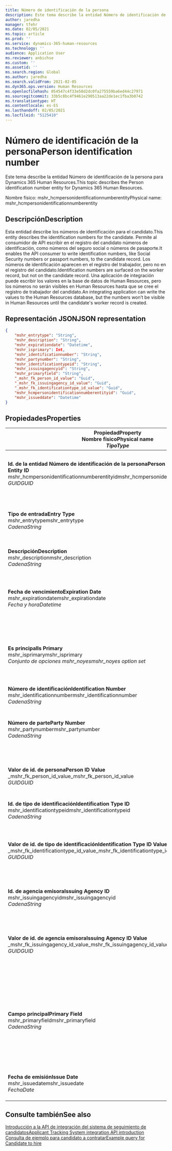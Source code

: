 ```yaml
---
title: Número de identificación de la persona
description: Este tema describe la entidad Número de identificación de la persona para Dynamics 365 Human Resources.
author: jaredha
manager: tfehr
ms.date: 02/05/2021
ms.topic: article
ms.prod: ''
ms.service: dynamics-365-human-resources
ms.technology: ''
audience: Application User
ms.reviewer: anbichse
ms.custom: ''
ms.assetid: ''
ms.search.region: Global
ms.author: jaredha
ms.search.validFrom: 2021-02-05
ms.dyn365.ops.version: Human Resources
ms.openlocfilehash: 054547c4f33e50d2dc0fa275559ba6ed44c27971
ms.sourcegitcommit: 33b5c8bc4f9461e290513aa22de1ec1fba3b0742
ms.translationtype: HT
ms.contentlocale: es-ES
ms.lasthandoff: 02/05/2021
ms.locfileid: "5125410"
---
```

# <a name="person-identification-number"></a><span data-ttu-id="48faa-103">Número de identificación de la persona</span><span class="sxs-lookup"><span data-stu-id="48faa-103">Person identification number</span></span>

<span data-ttu-id="48faa-104">Este tema describe la entidad Número de identificación de la persona para Dynamics 365 Human Resources.</span><span class="sxs-lookup"><span data-stu-id="48faa-104">This topic describes the Person identification number entity for Dynamics 365 Human Resources.</span></span>

<span data-ttu-id="48faa-105">Nombre físico: mshr_hcmpersonidentificationnumberentity</span><span class="sxs-lookup"><span data-stu-id="48faa-105">Physical name: mshr_hcmpersonidentificationnumberentity</span></span>

## <a name="description"></a><span data-ttu-id="48faa-106">Descripción</span><span class="sxs-lookup"><span data-stu-id="48faa-106">Description</span></span>

<span data-ttu-id="48faa-107">Esta entidad describe los números de identificación para el candidato.</span><span class="sxs-lookup"><span data-stu-id="48faa-107">This entity describes the identification numbers for the candidate.</span></span> <span data-ttu-id="48faa-108">Permite al consumidor de API escribir en el registro del candidato números de identificación, como números del seguro social o números de pasaporte.</span><span class="sxs-lookup"><span data-stu-id="48faa-108">It enables the API consumer to write identification numbers, like Social Security numbers or passport numbers, to the candidate record.</span></span> <span data-ttu-id="48faa-109">Los números de identificación aparecen en el registro del trabajador, pero no en el registro del candidato.</span><span class="sxs-lookup"><span data-stu-id="48faa-109">Identification numbers are surfaced on the worker record, but not on the candidate record.</span></span> <span data-ttu-id="48faa-110">Una aplicación de integración puede escribir los valores en la base de datos de Human Resources, pero los números no serán visibles en Human Resources hasta que se cree el registro de trabajador del candidato.</span><span class="sxs-lookup"><span data-stu-id="48faa-110">An integrating application can write the values to the Human Resources database, but the numbers won’t be visible in Human Resources until the candidate's worker record is created.</span></span>

## <a name="json-representation"></a><span data-ttu-id="48faa-111">Representación JSON</span><span class="sxs-lookup"><span data-stu-id="48faa-111">JSON representation</span></span>

```json
{
    "mshr_entrytype": "String",
    "mshr_description": "String",
    "mshr_expirationdate": "Datetime",
    "mshr_isprimary": Int,
    "mshr_identificationnumber": "String",
    "mshr_partynumber": "String",
    "mshr_identificationtypeid": "String",
    "mshr_issuingagencyid": "String",
    "mshr_primaryfield": "String",
    "_mshr_fk_person_id_value": "Guid",
    "_mshr_fk_issuingagency_id_value": "Guid",
    "_mshr_fk_identificationtype_id_value": "Guid",
    "mshr_hcmpersonidentificationnumberentityid": "Guid",
    "mshr_issueddate": "Datetime"
}
```

## <a name="properties"></a><span data-ttu-id="48faa-112">Propiedades</span><span class="sxs-lookup"><span data-stu-id="48faa-112">Properties</span></span>

| <span data-ttu-id="48faa-113">Propiedad</span><span class="sxs-lookup"><span data-stu-id="48faa-113">Property</span></span><br><span data-ttu-id="48faa-114">**Nombre físico**</span><span class="sxs-lookup"><span data-stu-id="48faa-114">**Physical name**</span></span><br><span data-ttu-id="48faa-115">**_Tipo_**</span><span class="sxs-lookup"><span data-stu-id="48faa-115">**_Type_**</span></span> | <span data-ttu-id="48faa-116">Utilizar</span><span class="sxs-lookup"><span data-stu-id="48faa-116">Use</span></span> | <span data-ttu-id="48faa-117">Descripción</span><span class="sxs-lookup"><span data-stu-id="48faa-117">Description</span></span> |
| --- | --- | --- |
| <span data-ttu-id="48faa-118">**Id. de la entidad Número de identificación de la persona**</span><span class="sxs-lookup"><span data-stu-id="48faa-118">**Person Identification Number Entity ID**</span></span><br><span data-ttu-id="48faa-119">mshr_hcmpersonidentificationnumberentityid</span><span class="sxs-lookup"><span data-stu-id="48faa-119">mshr_hcmpersonidentificationnumberentityid</span></span><br><span data-ttu-id="48faa-120">*GUID*</span><span class="sxs-lookup"><span data-stu-id="48faa-120">*GUID*</span></span> | <span data-ttu-id="48faa-121">Solo lectura</span><span class="sxs-lookup"><span data-stu-id="48faa-121">Read-only</span></span><br><span data-ttu-id="48faa-122">Obligatorio</span><span class="sxs-lookup"><span data-stu-id="48faa-122">Required</span></span><br><span data-ttu-id="48faa-123">Generado por el sistema</span><span class="sxs-lookup"><span data-stu-id="48faa-123">System-generated</span></span> | <span data-ttu-id="48faa-124">Identificador principal único del registro de número de identificación de la persona.</span><span class="sxs-lookup"><span data-stu-id="48faa-124">Unique primary identifier for the person identification number record.</span></span> |
| <span data-ttu-id="48faa-125">**Tipo de entrada**</span><span class="sxs-lookup"><span data-stu-id="48faa-125">**Entry Type**</span></span><br><span data-ttu-id="48faa-126">mshr_entrytype</span><span class="sxs-lookup"><span data-stu-id="48faa-126">mshr_entrytype</span></span><br><span data-ttu-id="48faa-127">*Cadena*</span><span class="sxs-lookup"><span data-stu-id="48faa-127">*String*</span></span> | <span data-ttu-id="48faa-128">Leer/Escribir</span><span class="sxs-lookup"><span data-stu-id="48faa-128">Read-write</span></span><br><span data-ttu-id="48faa-129">Opcional</span><span class="sxs-lookup"><span data-stu-id="48faa-129">Optional</span></span> | <span data-ttu-id="48faa-130">Valor libre para hacer referencia al tipo de entrada del número de identificación.</span><span class="sxs-lookup"><span data-stu-id="48faa-130">Free value to reference the type of entry for the identification number.</span></span> |
| <span data-ttu-id="48faa-131">**Descripción**</span><span class="sxs-lookup"><span data-stu-id="48faa-131">**Description**</span></span><br><span data-ttu-id="48faa-132">mshr_description</span><span class="sxs-lookup"><span data-stu-id="48faa-132">mshr_description</span></span><br><span data-ttu-id="48faa-133">*Cadena*</span><span class="sxs-lookup"><span data-stu-id="48faa-133">*String*</span></span> | <span data-ttu-id="48faa-134">Leer/Escribir</span><span class="sxs-lookup"><span data-stu-id="48faa-134">Read-write</span></span><br><span data-ttu-id="48faa-135">Opcional</span><span class="sxs-lookup"><span data-stu-id="48faa-135">Optional</span></span> | <span data-ttu-id="48faa-136">La descripción del número de identificación.</span><span class="sxs-lookup"><span data-stu-id="48faa-136">The description of the identification number.</span></span> |
| <span data-ttu-id="48faa-137">**Fecha de vencimiento**</span><span class="sxs-lookup"><span data-stu-id="48faa-137">**Expiration Date**</span></span><br><span data-ttu-id="48faa-138">mshr_expirationdate</span><span class="sxs-lookup"><span data-stu-id="48faa-138">mshr_expirationdate</span></span><br><span data-ttu-id="48faa-139">*Fecha y hora*</span><span class="sxs-lookup"><span data-stu-id="48faa-139">*Datetime*</span></span> | <span data-ttu-id="48faa-140">Leer/Escribir</span><span class="sxs-lookup"><span data-stu-id="48faa-140">Read-write</span></span><br><span data-ttu-id="48faa-141">Opcional</span><span class="sxs-lookup"><span data-stu-id="48faa-141">Optional</span></span> | <span data-ttu-id="48faa-142">La fecha en la que caduca el número de identificación o el documento asociado.</span><span class="sxs-lookup"><span data-stu-id="48faa-142">The date on which the identification number or associated document expires.</span></span> |
| <span data-ttu-id="48faa-143">**Es principal**</span><span class="sxs-lookup"><span data-stu-id="48faa-143">**Is Primary**</span></span><br><span data-ttu-id="48faa-144">mshr_isprimary</span><span class="sxs-lookup"><span data-stu-id="48faa-144">mshr_isprimary</span></span><br><span data-ttu-id="48faa-145">*Conjunto de opciones mshr_noyes*</span><span class="sxs-lookup"><span data-stu-id="48faa-145">*mshr_noyes option set*</span></span> | <span data-ttu-id="48faa-146">Leer/Escribir</span><span class="sxs-lookup"><span data-stu-id="48faa-146">Read-write</span></span><br><span data-ttu-id="48faa-147">Opcional</span><span class="sxs-lookup"><span data-stu-id="48faa-147">Optional</span></span> | <span data-ttu-id="48faa-148">Define si el número de identificación es el registro principal de la persona para este tipo de identificación.</span><span class="sxs-lookup"><span data-stu-id="48faa-148">Defines whether the identification number is the primary record for the person for this identification type.</span></span> |
| <span data-ttu-id="48faa-149">**Número de identificación**</span><span class="sxs-lookup"><span data-stu-id="48faa-149">**Identification Number**</span></span><br><span data-ttu-id="48faa-150">mshr_identificationnumber</span><span class="sxs-lookup"><span data-stu-id="48faa-150">mshr_identificationnumber</span></span><br><span data-ttu-id="48faa-151">*Cadena*</span><span class="sxs-lookup"><span data-stu-id="48faa-151">*String*</span></span> | <span data-ttu-id="48faa-152">Leer/Escribir</span><span class="sxs-lookup"><span data-stu-id="48faa-152">Read-write</span></span><br><span data-ttu-id="48faa-153">Obligatorio</span><span class="sxs-lookup"><span data-stu-id="48faa-153">Required</span></span> | <span data-ttu-id="48faa-154">El número de identificación.</span><span class="sxs-lookup"><span data-stu-id="48faa-154">The identification number.</span></span> |
| <span data-ttu-id="48faa-155">**Número de parte**</span><span class="sxs-lookup"><span data-stu-id="48faa-155">**Party Number**</span></span><br><span data-ttu-id="48faa-156">mshr_partynumber</span><span class="sxs-lookup"><span data-stu-id="48faa-156">mshr_partynumber</span></span><br><span data-ttu-id="48faa-157">*Cadena*</span><span class="sxs-lookup"><span data-stu-id="48faa-157">*String*</span></span> | <span data-ttu-id="48faa-158">Leer/Escribir</span><span class="sxs-lookup"><span data-stu-id="48faa-158">Read-write</span></span><br><span data-ttu-id="48faa-159">Obligatorio</span><span class="sxs-lookup"><span data-stu-id="48faa-159">Required</span></span> | <span data-ttu-id="48faa-160">El identificador de la parte (persona) que posee el número de identificación.</span><span class="sxs-lookup"><span data-stu-id="48faa-160">The identifier of the party (person) owning the identification number.</span></span> |
| <span data-ttu-id="48faa-161">**Valor de id. de persona**</span><span class="sxs-lookup"><span data-stu-id="48faa-161">**Person ID Value**</span></span><br><span data-ttu-id="48faa-162">_mshr_fk_person_id_value</span><span class="sxs-lookup"><span data-stu-id="48faa-162">_mshr_fk_person_id_value</span></span><br><span data-ttu-id="48faa-163">*GUID*</span><span class="sxs-lookup"><span data-stu-id="48faa-163">*GUID*</span></span> | <span data-ttu-id="48faa-164">Solo lectura</span><span class="sxs-lookup"><span data-stu-id="48faa-164">Read-only</span></span><br><span data-ttu-id="48faa-165">Obligatorio</span><span class="sxs-lookup"><span data-stu-id="48faa-165">Required</span></span><br><span data-ttu-id="48faa-166">Clave externa: mshr_dirpersonentityid de la entidad mshr_dirpersonentity</span><span class="sxs-lookup"><span data-stu-id="48faa-166">Foreign key: mshr_dirpersonentityid of mshr_dirpersonentity entity</span></span> | <span data-ttu-id="48faa-167">Identificador único de la parte (persona).</span><span class="sxs-lookup"><span data-stu-id="48faa-167">The unique identifier of the party (person).</span></span> |
| <span data-ttu-id="48faa-168">**Id. de tipo de identificación**</span><span class="sxs-lookup"><span data-stu-id="48faa-168">**Identification Type ID**</span></span><br><span data-ttu-id="48faa-169">mshr_identificationtypeid</span><span class="sxs-lookup"><span data-stu-id="48faa-169">mshr_identificationtypeid</span></span><br><span data-ttu-id="48faa-170">*Cadena*</span><span class="sxs-lookup"><span data-stu-id="48faa-170">*String*</span></span> | <span data-ttu-id="48faa-171">Leer/Escribir</span><span class="sxs-lookup"><span data-stu-id="48faa-171">Read-write</span></span><br><span data-ttu-id="48faa-172">Obligatorio</span><span class="sxs-lookup"><span data-stu-id="48faa-172">Required</span></span> | <span data-ttu-id="48faa-173">Tipo del número de identificación.</span><span class="sxs-lookup"><span data-stu-id="48faa-173">The type of identification number.</span></span> |
| <span data-ttu-id="48faa-174">**Valor de id. de tipo de identificación**</span><span class="sxs-lookup"><span data-stu-id="48faa-174">**Identification Type ID Value**</span></span><br><span data-ttu-id="48faa-175">_mshr_fk_identificationtype_id_value</span><span class="sxs-lookup"><span data-stu-id="48faa-175">_mshr_fk_identificationtype_id_value</span></span><br><span data-ttu-id="48faa-176">*GUID*</span><span class="sxs-lookup"><span data-stu-id="48faa-176">*GUID*</span></span> | <span data-ttu-id="48faa-177">Solo lectura</span><span class="sxs-lookup"><span data-stu-id="48faa-177">Read-only</span></span><br><span data-ttu-id="48faa-178">Obligatorio</span><span class="sxs-lookup"><span data-stu-id="48faa-178">Required</span></span><br><span data-ttu-id="48faa-179">Clave externa: mshr_hcmidentificationtypeentityid de la entidad mshr_hcmidentificationtypeentity</span><span class="sxs-lookup"><span data-stu-id="48faa-179">Foreign key: mshr_hcmidentificationtypeentityid of mshr_hcmidentificationtypeentity entity</span></span> | <span data-ttu-id="48faa-180">Identificador único generado por el sistema del tipo de identificación.</span><span class="sxs-lookup"><span data-stu-id="48faa-180">System-generated unique identifier of the identification type.</span></span> |
| <span data-ttu-id="48faa-181">**Id. de agencia emisora**</span><span class="sxs-lookup"><span data-stu-id="48faa-181">**Issuing Agency ID**</span></span><br><span data-ttu-id="48faa-182">mshr_issuingagencyid</span><span class="sxs-lookup"><span data-stu-id="48faa-182">mshr_issuingagencyid</span></span><br><span data-ttu-id="48faa-183">*Cadena*</span><span class="sxs-lookup"><span data-stu-id="48faa-183">*String*</span></span> | <span data-ttu-id="48faa-184">Leer/Escribir</span><span class="sxs-lookup"><span data-stu-id="48faa-184">Read-write</span></span><br><span data-ttu-id="48faa-185">Opcional</span><span class="sxs-lookup"><span data-stu-id="48faa-185">Optional</span></span> | <span data-ttu-id="48faa-186">Agencia u organización que emite el número de identificación.</span><span class="sxs-lookup"><span data-stu-id="48faa-186">The agency or organization issuing the identification number.</span></span> |
| <span data-ttu-id="48faa-187">**Valor de id. de agencia emisora**</span><span class="sxs-lookup"><span data-stu-id="48faa-187">**Issuing Agency ID Value**</span></span><br><span data-ttu-id="48faa-188">_mshr_fk_issuingagency_id_value</span><span class="sxs-lookup"><span data-stu-id="48faa-188">_mshr_fk_issuingagency_id_value</span></span><br><span data-ttu-id="48faa-189">*GUID*</span><span class="sxs-lookup"><span data-stu-id="48faa-189">*GUID*</span></span> | <span data-ttu-id="48faa-190">Solo lectura</span><span class="sxs-lookup"><span data-stu-id="48faa-190">Read-only</span></span><br><span data-ttu-id="48faa-191">Opcional</span><span class="sxs-lookup"><span data-stu-id="48faa-191">Optional</span></span><br><span data-ttu-id="48faa-192">Clave externa: mshr_hcmissuingagencyentityid de la entidad mshr_hcmissuingagencyentity</span><span class="sxs-lookup"><span data-stu-id="48faa-192">Foreign key: mshr_hcmissuingagencyentityid of mshr_hcmissuingagencyentity entity</span></span> | <span data-ttu-id="48faa-193">Identificador único generado por el sistema de la agencia que emite el número de identificación.</span><span class="sxs-lookup"><span data-stu-id="48faa-193">System-generated unique identifier of the agency issuing the identification number.</span></span> |
| <span data-ttu-id="48faa-194">**Campo principal**</span><span class="sxs-lookup"><span data-stu-id="48faa-194">**Primary Field**</span></span><br><span data-ttu-id="48faa-195">mshr_primaryfield</span><span class="sxs-lookup"><span data-stu-id="48faa-195">mshr_primaryfield</span></span><br><span data-ttu-id="48faa-196">*Cadena*</span><span class="sxs-lookup"><span data-stu-id="48faa-196">*String*</span></span> | <span data-ttu-id="48faa-197">Solo lectura</span><span class="sxs-lookup"><span data-stu-id="48faa-197">Read-only</span></span><br><span data-ttu-id="48faa-198">Obligatorio</span><span class="sxs-lookup"><span data-stu-id="48faa-198">Required</span></span> | <span data-ttu-id="48faa-199">Campo que se utilizará como identificador principal del registro de entidad.</span><span class="sxs-lookup"><span data-stu-id="48faa-199">Field to be used as an identifier of the entity record.</span></span> <span data-ttu-id="48faa-200">Combinación del número de parte, el id. de tipo de identificación y el número de identificación.</span><span class="sxs-lookup"><span data-stu-id="48faa-200">Combination of party number, identification type ID, and identification number.</span></span> |
| <span data-ttu-id="48faa-201">**Fecha de emisión**</span><span class="sxs-lookup"><span data-stu-id="48faa-201">**Issue Date**</span></span><br><span data-ttu-id="48faa-202">mshr_issuedate</span><span class="sxs-lookup"><span data-stu-id="48faa-202">mshr_issuedate</span></span><br><span data-ttu-id="48faa-203">*Fecha*</span><span class="sxs-lookup"><span data-stu-id="48faa-203">*Date*</span></span> | <span data-ttu-id="48faa-204">Leer/Escribir</span><span class="sxs-lookup"><span data-stu-id="48faa-204">Read-write</span></span><br><span data-ttu-id="48faa-205">Opcional</span><span class="sxs-lookup"><span data-stu-id="48faa-205">Optional</span></span> | <span data-ttu-id="48faa-206">Fecha de emisión del número de identificación.</span><span class="sxs-lookup"><span data-stu-id="48faa-206">The date the identification number was issued.</span></span> |

## <a name="see-also"></a><span data-ttu-id="48faa-207">Consulte también</span><span class="sxs-lookup"><span data-stu-id="48faa-207">See also</span></span>

[<span data-ttu-id="48faa-208">Introducción a la API de integración del sistema de seguimiento de candidatos</span><span class="sxs-lookup"><span data-stu-id="48faa-208">Applicant Tracking System integration API introduction</span></span>](hr-admin-integration-ats-api-introduction.md)<br>
[<span data-ttu-id="48faa-209">Consulta de ejemplo para candidato a contratar</span><span class="sxs-lookup"><span data-stu-id="48faa-209">Example query for Candidate to hire</span></span>](hr-admin-integration-ats-api-candidate-to-hire-example-query.md)

